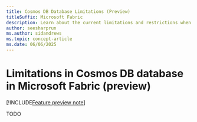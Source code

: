 ```yaml
---
title: Cosmos DB Database Limitations (Preview)
titleSuffix: Microsoft Fabric
description: Learn about the current limitations and restrictions when using Cosmos DB databases in Microsoft Fabric during the preview phase.
author: seesharprun
ms.author: sidandrews
ms.topic: concept-article
ms.date: 06/06/2025
---
```


# Limitations in Cosmos DB database in Microsoft Fabric (preview)

[!INCLUDE[Feature preview note](../../includes/feature-preview-note.md)]

TODO
